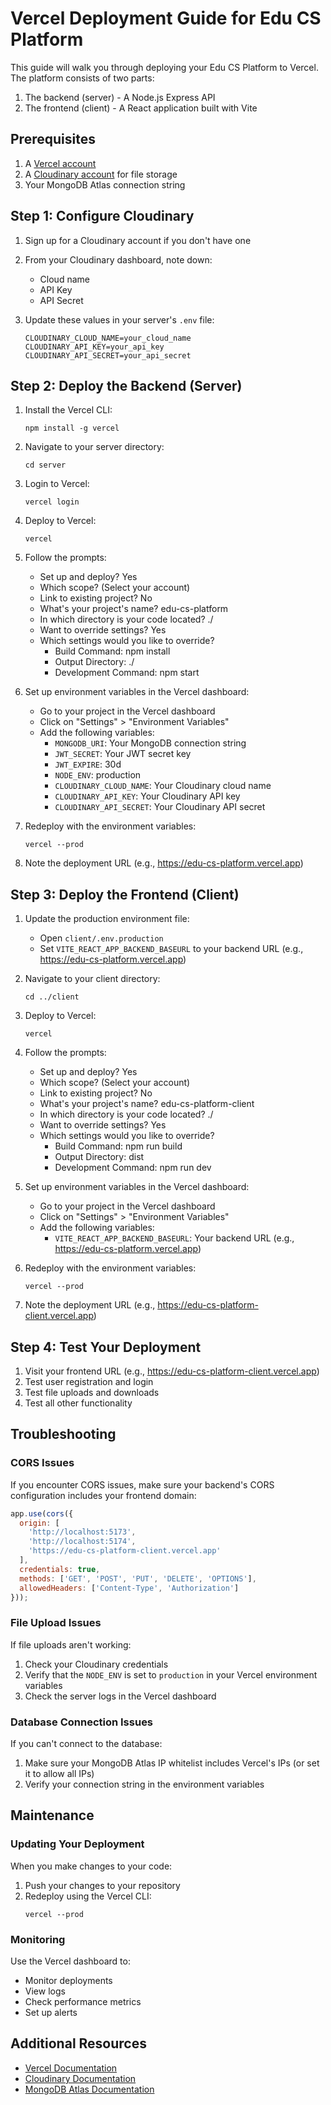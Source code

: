 # Vercel Deployment Guide for Edu CS Platform

This guide will walk you through deploying your Edu CS Platform to Vercel. The platform consists of two parts:
1. The backend (server) - A Node.js Express API
2. The frontend (client) - A React application built with Vite

## Prerequisites

1. A [Vercel account](https://vercel.com/signup)
2. A [Cloudinary account](https://cloudinary.com/users/register/free) for file storage
3. Your MongoDB Atlas connection string

## Step 1: Configure Cloudinary

1. Sign up for a Cloudinary account if you don't have one
2. From your Cloudinary dashboard, note down:
   - Cloud name
   - API Key
   - API Secret

3. Update these values in your server's `.env` file:
   ```
   CLOUDINARY_CLOUD_NAME=your_cloud_name
   CLOUDINARY_API_KEY=your_api_key
   CLOUDINARY_API_SECRET=your_api_secret
   ```

## Step 2: Deploy the Backend (Server)

1. Install the Vercel CLI:
   ```
   npm install -g vercel
   ```

2. Navigate to your server directory:
   ```
   cd server
   ```

3. Login to Vercel:
   ```
   vercel login
   ```

4. Deploy to Vercel:
   ```
   vercel
   ```

5. Follow the prompts:
   - Set up and deploy? Yes
   - Which scope? (Select your account)
   - Link to existing project? No
   - What's your project's name? edu-cs-platform
   - In which directory is your code located? ./
   - Want to override settings? Yes
   - Which settings would you like to override?
     - Build Command: npm install
     - Output Directory: ./
     - Development Command: npm start

6. Set up environment variables in the Vercel dashboard:
   - Go to your project in the Vercel dashboard
   - Click on "Settings" > "Environment Variables"
   - Add the following variables:
     - `MONGODB_URI`: Your MongoDB connection string
     - `JWT_SECRET`: Your JWT secret key
     - `JWT_EXPIRE`: 30d
     - `NODE_ENV`: production
     - `CLOUDINARY_CLOUD_NAME`: Your Cloudinary cloud name
     - `CLOUDINARY_API_KEY`: Your Cloudinary API key
     - `CLOUDINARY_API_SECRET`: Your Cloudinary API secret

7. Redeploy with the environment variables:
   ```
   vercel --prod
   ```

8. Note the deployment URL (e.g., https://edu-cs-platform.vercel.app)

## Step 3: Deploy the Frontend (Client)

1. Update the production environment file:
   - Open `client/.env.production`
   - Set `VITE_REACT_APP_BACKEND_BASEURL` to your backend URL (e.g., https://edu-cs-platform.vercel.app)

2. Navigate to your client directory:
   ```
   cd ../client
   ```

3. Deploy to Vercel:
   ```
   vercel
   ```

4. Follow the prompts:
   - Set up and deploy? Yes
   - Which scope? (Select your account)
   - Link to existing project? No
   - What's your project's name? edu-cs-platform-client
   - In which directory is your code located? ./
   - Want to override settings? Yes
   - Which settings would you like to override?
     - Build Command: npm run build
     - Output Directory: dist
     - Development Command: npm run dev

5. Set up environment variables in the Vercel dashboard:
   - Go to your project in the Vercel dashboard
   - Click on "Settings" > "Environment Variables"
   - Add the following variables:
     - `VITE_REACT_APP_BACKEND_BASEURL`: Your backend URL (e.g., https://edu-cs-platform.vercel.app)

6. Redeploy with the environment variables:
   ```
   vercel --prod
   ```

7. Note the deployment URL (e.g., https://edu-cs-platform-client.vercel.app)

## Step 4: Test Your Deployment

1. Visit your frontend URL (e.g., https://edu-cs-platform-client.vercel.app)
2. Test user registration and login
3. Test file uploads and downloads
4. Test all other functionality

## Troubleshooting

### CORS Issues
If you encounter CORS issues, make sure your backend's CORS configuration includes your frontend domain:

```javascript
app.use(cors({
  origin: [
    'http://localhost:5173',
    'http://localhost:5174',
    'https://edu-cs-platform-client.vercel.app'
  ],
  credentials: true,
  methods: ['GET', 'POST', 'PUT', 'DELETE', 'OPTIONS'],
  allowedHeaders: ['Content-Type', 'Authorization']
}));
```

### File Upload Issues
If file uploads aren't working:
1. Check your Cloudinary credentials
2. Verify that the `NODE_ENV` is set to `production` in your Vercel environment variables
3. Check the server logs in the Vercel dashboard

### Database Connection Issues
If you can't connect to the database:
1. Make sure your MongoDB Atlas IP whitelist includes Vercel's IPs (or set it to allow all IPs)
2. Verify your connection string in the environment variables

## Maintenance

### Updating Your Deployment
When you make changes to your code:

1. Push your changes to your repository
2. Redeploy using the Vercel CLI:
   ```
   vercel --prod
   ```

### Monitoring
Use the Vercel dashboard to:
- Monitor deployments
- View logs
- Check performance metrics
- Set up alerts

## Additional Resources

- [Vercel Documentation](https://vercel.com/docs)
- [Cloudinary Documentation](https://cloudinary.com/documentation)
- [MongoDB Atlas Documentation](https://docs.atlas.mongodb.com/)

